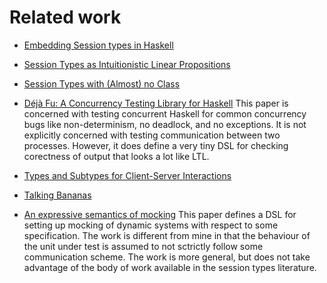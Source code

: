 # Related work

* [Embedding Session types in Haskell](http://homepages.inf.ed.ac.uk/slindley/papers/gvhs-draft-june2016.pdf)

* [Session Types as Intuitionistic Linear Propositions](https://www.cs.cmu.edu/~fp/papers/concur10.pdf)

* [Session Types with (Almost) no Class](http://users.eecs.northwestern.edu/~jesse/pubs/haskell-session-types/session08.pdf)

* [Déjà Fu: A Concurrency Testing Library for Haskell](https://www.barrucadu.co.uk/publications/dejafu-hs15.pdf)
    This paper is concerned with testing
    concurrent Haskell for common concurrency
    bugs like non-determinism, no deadlock,
    and no exceptions. It is not explicitly
    concerned with testing communication between
    two processes. However, it does define a 
    very tiny DSL for checking corectness of
    output that looks a lot like LTL.

* [Types and Subtypes for Client-Server Interactions](http://citeseerx.ist.psu.edu/viewdoc/download?doi=10.1.1.110.4730&rep=rep1&type=pdf)

* [Talking Bananas](http://homepages.inf.ed.ac.uk/slindley/papers/talking-bananas.pdf)

* [An expressive semantics of mocking](http://citeseerx.ist.psu.edu/viewdoc/download?doi=10.1.1.714.2744&rep=rep1&type=pdf)
    This paper defines a DSL for setting up
    mocking of dynamic systems with respect
    to some specification. The work is different
    from mine in that the behaviour of the
    unit under test is assumed to not sctrictly
    follow some communication scheme. The work
    is more general, but does not take advantage
    of the body of work available in the session
    types literature.
